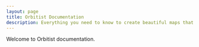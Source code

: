 ```yaml
---
layout: page
title: Orbitist Documentation
description: Everything you need to know to create beautiful maps that tell great stories!
---
```

Welcome to Orbitist documentation.

